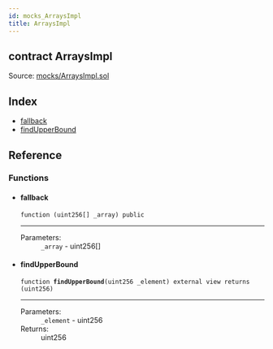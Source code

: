 ```yaml
---
id: mocks_ArraysImpl
title: ArraysImpl
---
```


<div class="contract-doc"><div class="contract"><h2 class="contract-header"><span class="contract-kind">contract</span> ArraysImpl</h2><div class="source">Source: <a href="https://github.com/OpenZeppelin/zeppelin-solidity/blob/v2.1.2/contracts/mocks/ArraysImpl.sol" target="_blank">mocks/ArraysImpl.sol</a></div></div><div class="index"><h2>Index</h2><ul><li><a href="mocks_ArraysImpl.html#">fallback</a></li><li><a href="mocks_ArraysImpl.html#findUpperBound">findUpperBound</a></li></ul></div><div class="reference"><h2>Reference</h2><div class="functions"><h3>Functions</h3><ul><li><div class="item function"><span id="fallback" class="anchor-marker"></span><h4 class="name">fallback</h4><div class="body"><code class="signature">function <strong></strong><span>(uint256[] _array) </span><span>public </span></code><hr/><dl><dt><span class="label-parameters">Parameters:</span></dt><dd><div><code>_array</code> - uint256[]</div></dd></dl></div></div></li><li><div class="item function"><span id="findUpperBound" class="anchor-marker"></span><h4 class="name">findUpperBound</h4><div class="body"><code class="signature">function <strong>findUpperBound</strong><span>(uint256 _element) </span><span>external </span><span>view </span><span>returns  (uint256) </span></code><hr/><dl><dt><span class="label-parameters">Parameters:</span></dt><dd><div><code>_element</code> - uint256</div></dd><dt><span class="label-return">Returns:</span></dt><dd>uint256</dd></dl></div></div></li></ul></div></div></div>
